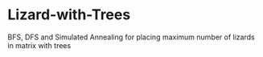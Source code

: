 # Lizard-with-Trees
BFS, DFS and Simulated Annealing for placing maximum number of lizards in matrix with trees
